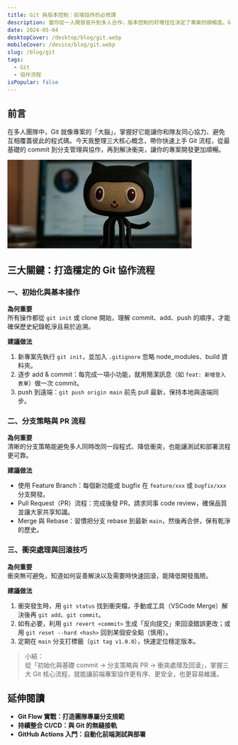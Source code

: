 ```yaml
---
title: Git 與版本控制：前端協作的必修課
description: 當你從一人開發晉升到多人合作，版本控制的好壞往往決定了專案的順暢度。Git 不僅能記錄程式碼變動，更能確保每位成員都在正確的分支上完成任務。透過這篇文章，你將了解常見的 Git 流程，並學會在前端專案中輕鬆管理與協作。
date: 2024-05-04
desktopCover: /desktop/blog/git.webp
mobileCover: /device/blog/git.webp
slug: /blog/git
tags:
  - Git
  - 協作流程
isPopular: false
---
```




## 前言

在多人團隊中，Git 就像專案的「大腦」，掌握好它能讓你和隊友同心協力、避免互相覆蓋彼此的程式碼。今天我整理三大核心概念，帶你快速上手 Git 流程，從最基礎的 commit 到分支管理與協作，再到解決衝突，讓你的專案開發更加順暢。



![前言圖片](/desktop/blog/git.webp)


## 三大關鍵：打造穩定的 Git 協作流程



### 一、初始化與基本操作

**為何重要**  
所有操作都從 `git init` 或 clone 開始，理解 commit、add、push 的順序，才能確保歷史紀錄乾淨且易於追溯。

**建議做法**

1. 新專案先執行 `git init`，並加入 `.gitignore` 忽略 node_modules、build 資料夾。
2. 逐步 add & commit：每完成一項小功能，就用簡潔訊息（如 `feat: 新增登入表單`）做一次 commit。
3. push 到遠端：`git push origin main` 前先 pull 最新，保持本地與遠端同步。





### 二、分支策略與 PR 流程

**為何重要**  
清晰的分支策略能避免多人同時改同一段程式、降低衝突，也能讓測試和部署流程更可靠。

**建議做法**

- 使用 Feature Branch：每個新功能或 bugfix 在 `feature/xxx` 或 `bugfix/xxx` 分支開發。
- Pull Request（PR）流程：完成後發 PR，請求同事 code review，確保品質並讓大家共享知識。
- Merge 與 Rebase：習慣把分支 rebase 到最新 `main`，然後再合併，保有乾淨的歷史。





### 三、衝突處理與回滾技巧

**為何重要**  
衝突無可避免，知道如何妥善解決以及需要時快速回滾，能降低開發風險。

**建議做法**

1. 衝突發生時，用 `git status` 找到衝突檔，手動或工具（VSCode Merge）解決後再 `git add`、`git commit`。
2. 如有必要，利用 `git revert <commit>` 生成「反向提交」來回滾錯誤更改；或用 `git reset --hard <hash>` 回到某個安全點（慎用）。
3. 定期在 `main` 分支打標籤（`git tag v1.0.0`），快速定位穩定版本。



> 小結：  
> 從「初始化與基礎 commit → 分支策略與 PR → 衝突處理及回滾」，掌握三大 Git 核心流程，就能讓前端專案協作更有序、更安全，也更容易維護。



## 延伸閱讀

- **Git Flow 實戰：打造團隊專屬分支規範**
- **持續整合 CI/CD：與 Git 的無縫接軌**
- **GitHub Actions 入門：自動化前端測試與部署**
